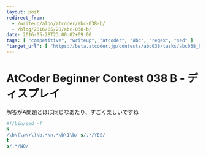 ```yaml
---
layout: post
redirect_from:
  - /writeup/algo/atcoder/abc-038-b/
  - /blog/2016/05/28/abc-038-b/
date: 2016-05-28T23:00:02+09:00
tags: [ "competitive", "writeup", "atcoder", "abc", "regex", "sed" ]
"target_url": [ "https://beta.atcoder.jp/contests/abc038/tasks/abc038_b" ]
---
```


# AtCoder Beginner Contest 038 B - ディスプレイ

解答がA問題とほぼ同じなあたり、すごく楽しいですね

``` sed
#!/bin/sed -f
N
/\b\(\w\+\)\b.*\n.*\b\1\b/ s/.*/YES/
t
s/.*/NO/
```
